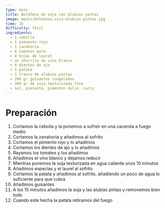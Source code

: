 ```yaml
---
type: main
title: Boloñesa de soja con alubias pintas
image: meals/bolonesa-soja-alubias-pintas.jpg
time: 1h
difficulty: fácil
ingredients:
  - 1 cebolla
  - 1 pimiento rojo
  - 1 zanahoria
  - 6 tomates pera
  - 4 hojas de laurel
  - un chorrito de vino blanco
  - 4 dientes de ajo
  - 1 patata
  - 1 frasco de alubias pintas
  - 200 gr guisantes congelados
  - 200 gr de soja texturizada fina
  - sal, pimienta, pimenton dulce, curry
---
```


# Preparación

1. Cortamos la cebolla y la ponemos a sofreir en una cacerola a fuego medio
1. Cortamos la zanahoria y añadimos al sofrito
1. Cortamos el pimiento rojo y lo añadimos
1. Cortamos los dientes de ajo y lo añadimos
1. Rayamos los tomates y los añadimos
1. Añadimos el vino blanco y dejamos reducir
1. Mientras ponemos la soja texturizada en agua caliente unos 10 minutos
1. Añadimos especias y el laurel al sofrito
1. Cortamos la patata y añadimos al sofrito, añadiendo un poco de agua lo suficiente para que cubra
1. Añadimos guisantes
1. A los 15 minutos añadimos la soja y las alubias pintas y removemos bien todo
1. Cuando este hecha la patata retiramos del fuego
